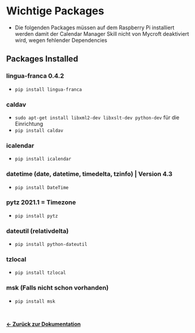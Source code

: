# Wichtige Packages <br>
* Die folgenden Packages müssen auf dem Raspberry Pi installiert werden damit der Calendar Manager Skill nicht von Mycroft deaktiviert wird, wegen fehlender Dependencies


## Packages Installed
### lingua-franca 0.4.2
* `pip install lingua-franca`
### caldav 
* `sudo apt-get install libxml2-dev libxslt-dev python-dev` für die Einrichtung <br>
* `pip install caldav`

### icalendar 
* `pip install icalendar`

### datetime (date, datetime, timedelta, tzinfo) | Version 4.3
* `pip install DateTime`

### pytz 2021.1 = Timezone
* `pip install pytz`


### dateutil (relativdelta)
* `pip install python-dateutil`

### tzlocal
* `pip install tzlocal`

### msk (Falls nicht schon vorhanden)
* `pip install msk`

<br>

[**<- Zurück zur Dokumentation**](./Dokumentation.md) 
